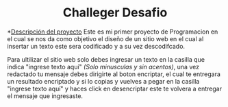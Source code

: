 <h1 align="center"> Challeger Desafio </h1>

*[Descripción del proyecto](#descripción-del-proyecto)
Este es mi primer proyecto de Programacion en el cual se nos da como objetivo el diseño de un sitio web en el cual al insertar un texto este sera codificado y a su vez descodifcado.

Para ultilizar el sitio web solo debes ingresar un texto en la casilla que indica "ingrese texto aquí" *(Solo minusculas y sin acentos)*, una vez redactado tu mensaje debes dirigirte al boton encriptar, el cual te entregara un resultado encriptado y si lo copias y vuelves a pegar en la casilla "ingrese texto aquí" y haces click en desencriptar este te volvera a entregar el mensaje que ingresaste.
